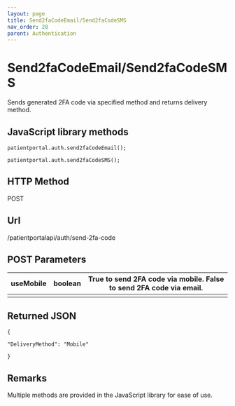 ```yaml
---
layout: page
title: Send2faCodeEmail/Send2faCodeSMS
nav_order: 28
parent: Authentication
---
```


# Send2faCodeEmail/Send2faCodeSMS

Sends generated 2FA code via specified method and returns delivery method.

## JavaScript library methods

```
patientportal.auth.send2faCodeEmail();

patientportal.auth.send2faCodeSMS();
```

## HTTP Method

POST

## Url

/patientportalapi/auth/send-2fa-code

## POST Parameters

| useMobile | boolean | True to send 2FA code via mobile. False to send 2FA code via email. |
| --- | --- | --- |
|     |     |     |

## Returned JSON

```
{

"DeliveryMethod": "Mobile"

}
```

## Remarks

Multiple methods are provided in the JavaScript library for ease of use.
